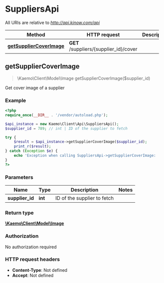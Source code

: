 # SuppliersApi

All URIs are relative to *http://api.kinow.com/api*

Method | HTTP request | Description
------------- | ------------- | -------------
[**getSupplierCoverImage**](#getSupplierCoverImage) | **GET** /suppliers/{supplier_id}/cover | 


## **getSupplierCoverImage**
> \Kaemo\Client\Model\Image getSupplierCoverImage($supplier_id)



Get cover image of a supplier

### Example
```php
<?php
require_once(__DIR__ . '/vendor/autoload.php');

$api_instance = new Kaemo\Client\Api\SuppliersApi();
$supplier_id = 789; // int | ID of the supplier to fetch

try {
    $result = $api_instance->getSupplierCoverImage($supplier_id);
    print_r($result);
} catch (Exception $e) {
    echo 'Exception when calling SuppliersApi->getSupplierCoverImage: ', $e->getMessage(), PHP_EOL;
}
?>
```

### Parameters

Name | Type | Description  | Notes
------------- | ------------- | ------------- | -------------
 **supplier_id** | **int**| ID of the supplier to fetch |

### Return type

[**\Kaemo\Client\Model\Image**](#Image)

### Authorization

No authorization required

### HTTP request headers

 - **Content-Type**: Not defined
 - **Accept**: Not defined

